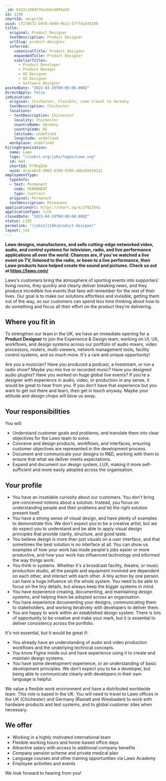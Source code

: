 ```yaml
---
_id: 6422c2484576a1bbc6095e56
id: 1196
shortId: sbcgtt36
uuid: cf270672-b978-4e09-9613-57ff4a343280
title:
  original: Product Designer
  textDescription: Product Designer
  urlSlug: product-designer
  inferred:
    canonicalTitle: Product Designer
    expandedTitle: Product Designer
    similiarTitles: 
      - Product Developer
      - Product Manager
      - UX Designer
      - UI Designer
      - Software Designer
postedDate: "2023-03-20T00:00:00.000Z"
directApply: false
jobLocation:
  original: Chichester, Flexible, some travel to Germany
  textDescription: Chichester
  locations:
  - textDescription: Chichester
    locality: Chichester
    countryName: Germany
    countryCode: DE
    latitude: undefined
    longitude: undefined
  workplace: undefined
hiringOrganization:
  name: Lawo
  logo: "//uxbri.org/jobs/logos/Lawo.svg"
  id: 664
  shortId: P79hg2Um
  uuid: 4caca0c6-d903-4396-8305-ddbc89334121
employmentType:
  typeInfo:
  - text: Permanent
    code: PERMANENT
    type: contract
  original: Permanent
  textDescription: Permanent
applicationUrl: https://short.sg/a/27922541
applicationType: link
closedDate: "2023-04-20T00:00:00.000Z"
status: LIVE
permalink: "/jobs2/1196/product-designer"
layout: job
---
```

<p><strong>Lawo designs, manufactures, and sells cutting-edge networked video, audio, and control systems for television, radio, and live performance applications all over the world. Chances are, if you've watched a live event on TV, listened to the radio, or been to a live performance, then Lawo products have helped create the sound and pictures. Check us out at <a href="https://lawo.com/">https://lawo.com/</a></strong></p>
<p>Lawo's customers bring the atmosphere of sporting events into supporters' living rooms, they quickly and clearly deliver breaking news, and they produce incredible live events that fans will remember for the rest of their lives. Our goal is to make our solutions effortless and invisible, getting them out of the way, so our customers can spend less time thinking about how to do something and focus all their effort on the product they're delivering.</p>
<h2 id="where-you-fit-in">Where you fit in</h2>
<p>To strengthen our team in the UK, we have an immediate opening for a <strong>Product Designer</strong> to join the Experience &amp; Design team, working on UI, UX, workflows, and design systems across our portfolio of audio mixers, video processors, routers, multi-viewers, network management tools, facility control systems, and so much more. It's a rare and unique opportunity!</p>
<p>Are you a musician? Have you produced a podcast, a livestream, or run a radio show? Maybe you mix live or recorded music? Have you designed audio plugins? Have you worked on huge global live events? If you’re a designer with experience in audio, video, or production in any sense, it would be great to hear from you. If you don’t have that experience but you want to get out there and learn, then get in touch anyway. Maybe your attitude and design chops will blow us away.</p>
<h2 id="your-responsibilities">Your responsibilities</h2>
<p>You will:</p>
<ul>
<li>Understand customer goals and problems, and translate them into clear objectives for the Lawo team to solve.</li>
<li>Conceive and design products, workflows, and interfaces, ensuring customer objectives are represented in the development process.</li>
<li>Document and communicate your designs to R&amp;D, working with them to ensure that what we deliver meets expectations.</li>
<li>Expand and document our design system, LUX, making it more self-sufficient and more easily adopted across the organisation.</li>
</ul>
<h2 id="your-profile">Your profile</h2>
<ul>
<li>You have an insatiable curiosity about our customers. You don't bring pre-conceived notions about a solution. Instead, you focus on understanding people and their problems and let the right solution present itself.</li>
<li>You have a strong sense of visual design, and have plenty of examples to demonstrate this. We don't expect you to be a creative artist, but we do expect you to understand and be able to apply visual design principles that provide clarity, structure, and good taste.</li>
<li>You believe design is more than just visuals on a user interface, and that sometimes the best solution is no interface at all. You can show us examples of how your work has made people's jobs easier or more productive, and how your work has influenced technology and informed the way things work.</li>
<li>You think in systems. Whether it's a broadcast facility, theatre, or music production studio, all the people and equipment involved are dependent on each other, and interact with each other. A tiny action by one person can have a huge influence on the whole system. You need to be able to focus on the tiny details, but always keep the bigger systems in mind.</li>
<li>You have experience creating, documenting, and maintaining design systems, and helping them be adopted across an organisation.</li>
<li>You have experience documenting your designs, communicating them to stakeholders, and working iteratively with developers to deliver them.</li>
<li>You are happy to work within an established design system. There is lots of opportunity to be creative and make your mark, but it is essential to deliver consistency across the portfolio.</li>
</ul>
<p>It's not essential, but it would be great if:</p>
<ul>
<li>You already have an understanding of audio and video production workflows and the underlying technical concepts.</li>
<li>You know Figma inside out and have experience using it to create and maintain design systems.</li>
<li>You have some development experience, or an understanding of basic development principles. We don't expect you to be a developer, but being able to communicate clearly with developers in their own language is helpful.</li>
</ul>
<p>We value a flexible work environment and have a distributed worldwide team. This role is based in the UK. You will need to travel to Lawo offices in the UK (Chichester) and Germany (Rastatt and Wiesbaden) to work with hardware products and test systems, and to global customer sites when necessary.</p>
<h2 id="we-offer">We offer</h2>
<ul>
<li>Working in a highly motivated international team</li>
<li>Flexible working hours and home-based office days</li>
<li>Attractive salary with access to additional company benefits</li>
<li>Company pension scheme and private medical plan</li>
<li>Language courses and other training opportunities via Lawo Academy</li>
<li>Employee activities and events</li>
</ul>
<p>We look forward to hearing from you!</p>

